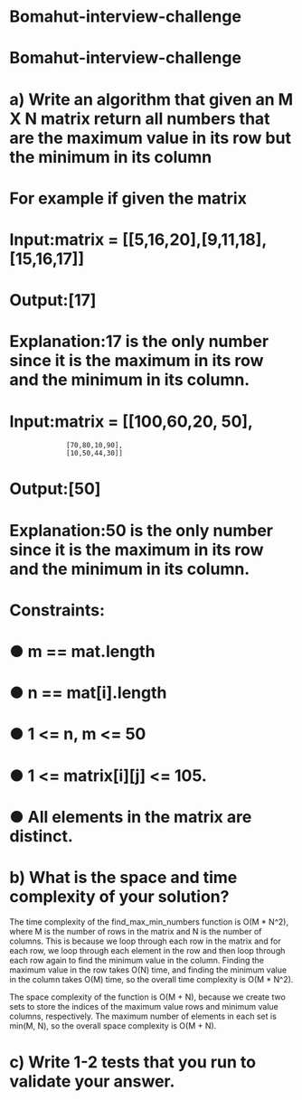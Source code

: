 # Bomahut-interview-challenge
# Bomahut-interview-challenge 

# a) Write an algorithm that given an M X N  matrix return all numbers that are the maximum value in its row but the minimum in its column


# For example if given the matrix
# Input:matrix = [[5,16,20],[9,11,18],[15,16,17]]
# Output:[17]
# Explanation:17 is the only number since it is the maximum in its row and the minimum in its column.


# Input:matrix = [[100,60,20, 50],
                  [70,80,10,90],
                  [10,50,44,30]]
# Output:[50]
# Explanation:50 is the only number since it is the maximum in its row and the minimum in its column.
# Constraints:
# ● m == mat.length
# ● n == mat[i].length
# ● 1 <= n, m <= 50
# ● 1 <= matrix[i][j] <= 105.
# ● All elements in the matrix are distinct.

# b) What is the space and time complexity of your solution?
The time complexity of the find_max_min_numbers function is O(M * N^2), where M is the number of rows in the matrix and N is the number of columns. This is because we loop through each row in the matrix and for each row, we loop through each element in the row and then loop through each row again to find the minimum value in the column. Finding the maximum value in the row takes O(N) time, and finding the minimum value in the column takes O(M) time, so the overall time complexity is O(M * N^2).

The space complexity of the function is O(M + N), because we create two sets to store the indices of the maximum value rows and minimum value columns, respectively. The maximum number of elements in each set is min(M, N), so the overall space complexity is O(M + N).

# c) Write 1-2 tests that you run to validate your answer.